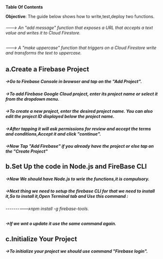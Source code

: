 
**Table Of Contents**

**Objective**: The guide below shows how to write,test,deploy two functions.
###### ---> An "add message" function that exposes a URL that accepts a text value and writes it to Cloud Firestore.
###### ---> A "make uppercase" function that triggers on a Cloud Firestore write and transforms the text to uppercase.

## a.Create a Firebase Project
##### ->Go to Firebase Console in browser and tap on the "Add Project".
##### ->To add Firebase Google Cloud project, enter its project name or select it from the dropdown menu.
##### ->To create a new project, enter the desired project name. You can also edit the project ID displayed below the project name.
##### ->After tapping it will ask permissions for review and accept the terms and conditions,Accept it and click "continue".
##### ->Now Tap "Add Firebase" if you already have the project or else tap on the "Create Project"

## b.Set Up the code in Node.js and FireBase CLI
##### ->Now We should have Node.js to wrie the functions,it is compulsory.
##### ->Next thing we need to setup the firebase CLI for that we need to install it,So to install it,Open Terminal tab and Use this command :
###### ---------->npm install -g firebase-tools.
##### ->If we wnt o update it use the same command again.

## c.Initialize Your Project
##### ->To initialize your project we should use command "Firebase login".
